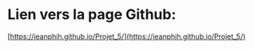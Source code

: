 # Lien vers la page Github:
[https://jeanphih.github.io/Projet_5/](https://jeanphih.github.io/Projet_5/)